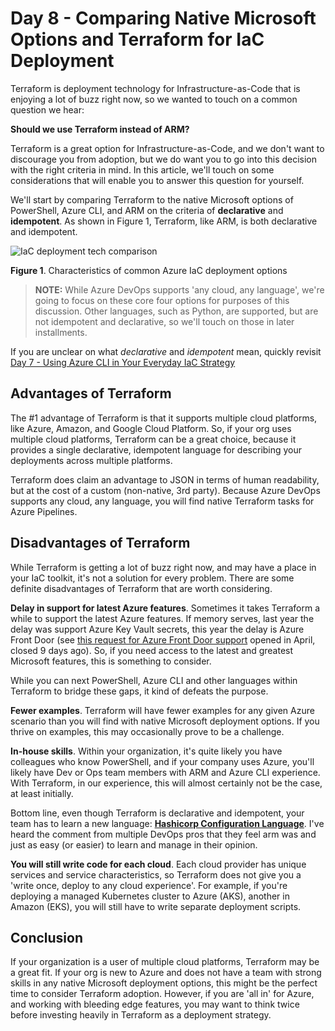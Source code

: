 
# Day 8 - Comparing Native Microsoft Options and Terraform for IaC Deployment

Terraform is deployment technology for Infrastructure-as-Code that is enjoying a lot of buzz right now, so we wanted to touch on a common question we hear:

**Should we use Terraform instead of ARM?**

Terraform is a great option for Infrastructure-as-Code, and we don't want to discourage you from adoption, but we do want you to go into this decision with the right criteria in mind. In this article, we'll touch on some considerations that will enable you to answer this question for yourself.

We'll start by comparing Terraform to the native Microsoft options of PowerShell, Azure CLI, and ARM on the criteria of **declarative** and **idempotent**. As shown in Figure 1, Terraform, like ARM, is both declarative and idempotent.

![IaC deployment tech comparison](fig1.deploy.tech.compare.png)

**Figure 1**. Characteristics of common Azure IaC deployment options

> **NOTE:** While Azure DevOps supports 'any cloud, any language', we're going to focus on these core four options for purposes of this discussion. Other languages, such as Python, are supported, but are not idempotent and declarative, so we'll touch on those in later installments.

If you are unclear on what *declarative* and *idempotent* mean, quickly revisit [Day 7 - Using Azure CLI in Your Everyday IaC Strategy](https://github.com/starkfell/100DaysOfIaC/blob/master/articles/day.7.using.azure.cli.in.your.everyday.iac.strategy.md)

## Advantages of Terraform

The #1 advantage of Terraform is that it supports multiple cloud platforms, like Azure, Amazon, and Google Cloud Platform. So, if your org uses multiple cloud platforms, Terraform can be a great choice, because it provides a single declarative, idempotent language for describing your deployments across multiple platforms.

Terraform does claim an advantage to JSON in terms of human readability, but at the cost of a custom (non-native, 3rd party). Because Azure DevOps supports any cloud, any language, you will find native Terraform tasks for Azure Pipelines.

## Disadvantages of Terraform

While Terraform is getting a lot of buzz right now, and may have a place in your IaC toolkit, it's not a solution for every problem. There are some definite disadvantages of Terraform that are worth considering.

**Delay in support for latest Azure features**. Sometimes it takes Terraform a while to support the latest Azure features. If memory serves, last year the delay was support Azure Key Vault secrets, this year the delay is Azure Front Door (see [this request for Azure Front Door support](https://github.com/terraform-providers/terraform-provider-azurerm/issues/3186) opened in April, closed 9 days ago). So, if you need access to the latest and greatest Microsoft features, this is something to consider. 

While you can next PowerShell, Azure CLI and other languages within Terraform to bridge these gaps, it kind of defeats the purpose.

**Fewer examples**. Terraform will have fewer examples for any given Azure scenario than you will find with native Microsoft deployment options. If you thrive on examples, this may occasionally prove to be a challenge.

**In-house skills**. Within your organization, it's quite likely you have colleagues who know PowerShell, and if your company uses Azure, you'll likely have Dev or Ops team members with ARM and Azure CLI experience. With Terraform, in our experience, this will almost certainly not be the case, at least initially.

Bottom line, even though Terraform is declarative and idempotent, your team has to learn a new language: [**Hashicorp Configuration Language**](https://www.terraform.io/docs/configuration-0-11/syntax.html). I've heard the comment from multiple DevOps pros that they feel arm was and just as easy (or easier) to learn and manage in their opinion.

**You will still write code for each cloud**. Each cloud provider has unique services and service characteristics, so Terraform does not give you a 'write once, deploy to any cloud experience'. For example, if you're deploying a managed Kubernetes cluster to Azure (AKS), another in Amazon (EKS), you will still have to write separate deployment scripts.

## Conclusion

If your organization is a user of multiple cloud platforms, Terraform may be a great fit. If your org is new to Azure and does not have a team with strong skills in any native Microsoft deployment options, this might be the perfect time to consider Terraform adoption. However, if you are 'all in' for Azure, and working with bleeding edge features, you may want to think twice before investing heavily in Terraform as a deployment strategy.
